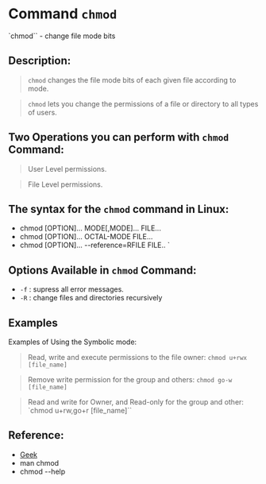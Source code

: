 # Command  `chmod`
  `chmod`` - change file mode bits

 ## Description: 

   > `chmod` changes the file mode bits of each given file according to mode.

   > `chmod` lets you change the permissions of a file or directory to all types of users.

 ## Two Operations you can perform with `chmod` Command: 

   > User Level permissions.

   > File Level permissions.   

 ## The syntax for the `chmod` command in Linux:

  - chmod [OPTION]... MODE[,MODE]... FILE...
  - chmod [OPTION]... OCTAL-MODE FILE...
  - chmod [OPTION]... --reference=RFILE FILE..
`

 ## Options Available in `chmod` Command:
 
  - `-f` : supress all error messages.
  - `-R` : change files and directories recursively

## Examples

Examples of Using the Symbolic mode:
>Read, write and execute permissions to the file owner:
    `chmod u+rwx [file_name]`

>Remove write permission for the group and others:
     `chmod go-w [file_name]`

>Read and write for Owner, and Read-only for the group and other:
    `chmod u+rw,go+r [file_name]``



 ## Reference:

  - [Geek](https://www.geeksforgeeks.org/chmod-command-linux/?ref=header_search)
  - man chmod
  - chmod --help

